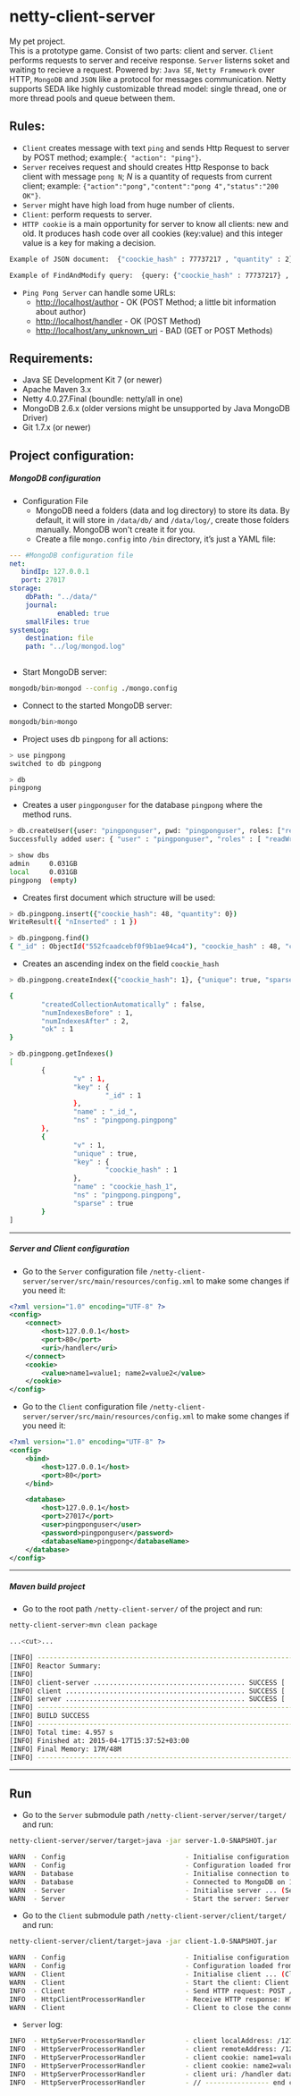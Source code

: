 netty-client-server
=======

My pet project.  
This is a prototype game. Consist of two parts: client and server. `Client` performs requests to server and receive response. `Server` listerns soket and waiting to recieve a request. Powered by: `Java SE`, `Netty Framework` over HTTP, `MongoDB` and `JSON` like a protocol for messages communication. Netty supports SEDA like highly customizable thread model: single thread, one or more thread pools and queue between them.
  
  
## Rules:  

  * `Client` creates message with text `ping` and sends Http Request to server by POST method; example:`{ "action": "ping"}`.  
  * `Server` receives request and should creates Http Response to back client with message `pong N`; _N_ is a quantity of requests from current client; example: `{"action":"pong","content":"pong 4","status":"200 OK"}`.  
  * `Server` might have high load from huge number of clients.  
  * `Client`: perform requests to server.
  * `HTTP cookie` is a main opportunity for server to know all clients: new and old. It produces hash code over all cookies (key:value) and this integer value is a key for making a decision.
```sh
Example of JSON document:  {"coockie_hash" : 77737217 , "quantity" : 2}

Example of FindAndModify query:  {query: {"coockie_hash" : 77737217} , sort: {"coockie_hash" : 1}, update: {$inc: {"quantity" : 1}}, new: true, upset: true}
```  
  * `Ping Pong Server` can handle some URLs:
    * [http://localhost/author](http://localhost/author) - OK  (POST Method; a little bit information about author)
    * [http://localhost/handler](http://localhost/handler) - OK (POST Method)
    * [http://localhost/any_unknown_uri](http://localhost/any_unknown_uri) - BAD (GET or POST Methods)
  
  
## Requirements:

  * Java SE Development Kit 7 (or newer)  
  * Apache Maven 3.x  
  * Netty 4.0.27.Final (boundle: netty/all in one)  
  * MongoDB 2.6.x (older versions might be unsupported by Java MongoDB Driver)  
  * Git 1.7.x (or newer)  

## Project configuration:  

##### MongoDB configuration

  * Configuration File  
    * MongoDB need a folders (data and log directory) to store its data. By default, it will store in `/data/db/` and `/data/log/`, create those folders manually. MongoDB won't create it for you.
    * Create a file `mongo.config` into `/bin` directory, it’s just a YAML file:  
```yaml
--- #MongoDB configuration file
net:
   bindIp: 127.0.0.1
   port: 27017
storage:
    dbPath: "../data/"
    journal:
            enabled: true
    smallFiles: true
systemLog:
    destination: file
    path: "../log/mongod.log"
    
```  
  
  * Start MongoDB server:  
```sh
mongodb/bin>mongod --config ./mongo.config
```  
  
  * Connect to the started MongoDB server:  
```sh
mongodb/bin>mongo
```  
  
  * Project uses db `pingpong` for all actions:
```sh
> use pingpong
switched to db pingpong

> db
pingpong
```  
  
  * Creates a user `pingponguser` for the database `pingpong` where the method runs.
```sh
> db.createUser({user: "pingponguser", pwd: "pingponguser", roles: ["readWrite", "dbAdmin"]})
Successfully added user: { "user" : "pingponguser", "roles" : [ "readWrite", "dbAdmin" ] }

> show dbs
admin     0.031GB
local     0.031GB
pingpong  (empty)
```    
  
  *  Creates first document which structure will be used:
```sh
> db.pingpong.insert({"coockie_hash": 48, "quantity": 0})
WriteResult({ "nInserted" : 1 })

> db.pingpong.find()
{ "_id" : ObjectId("552fcaadcebf0f9b1ae94ca4"), "coockie_hash" : 48, "coockie_source" : "0", "quantity" : 0 }
```    
  *  Creates an ascending index on the field `coockie_hash`
```sh
> db.pingpong.createIndex({"coockie_hash": 1}, {"unique": true, "sparse": true})

{
        "createdCollectionAutomatically" : false,
        "numIndexesBefore" : 1,
        "numIndexesAfter" : 2,
        "ok" : 1
}

> db.pingpong.getIndexes()
[
        {
                "v" : 1,
                "key" : {
                        "_id" : 1
                },
                "name" : "_id_",
                "ns" : "pingpong.pingpong"
        },
        {
                "v" : 1,
                "unique" : true,
                "key" : {
                        "coockie_hash" : 1
                },
                "name" : "coockie_hash_1",
                "ns" : "pingpong.pingpong",
                "sparse" : true
        }
]

```    

---  
  
##### Server and Client configuration  
  
  *  Go to the `Server` configuration file `/netty-client-server/server/src/main/resources/config.xml` to make some changes if you need it:
```xml
<?xml version="1.0" encoding="UTF-8" ?>
<config>
    <connect>
        <host>127.0.0.1</host>
        <port>80</port>
        <uri>/handler</uri>
    </connect>
    <cookie>
        <value>name1=value1; name2=value2</value>
    </cookie>
</config>

```  
  
  *  Go to the `Client` configuration file `/netty-client-server/server/src/main/resources/config.xml` to make some changes if you need it:
```xml
<?xml version="1.0" encoding="UTF-8" ?>
<config>
    <bind>
        <host>127.0.0.1</host>
        <port>80</port>
    </bind>

    <database>
        <host>127.0.0.1</host>
        <port>27017</port>
        <user>pingponguser</user>
        <password>pingponguser</password>
        <databaseName>pingpong</databaseName>
    </database>
</config>

```    

---  
  
##### Maven build project 
  *  Go to the root path `/netty-client-server/` of the project and run:  
```sh
netty-client-server>mvn clean package

...<cut>...

[INFO] ------------------------------------------------------------------------
[INFO] Reactor Summary:
[INFO] 
[INFO] client-server ...................................... SUCCESS [  1.196 s]
[INFO] client ............................................. SUCCESS [  3.193 s]
[INFO] server ............................................. SUCCESS [  0.434 s]
[INFO] ------------------------------------------------------------------------
[INFO] BUILD SUCCESS
[INFO] ------------------------------------------------------------------------
[INFO] Total time: 4.957 s
[INFO] Finished at: 2015-04-17T15:37:52+03:00
[INFO] Final Memory: 17M/48M
[INFO] ------------------------------------------------------------------------
```  

---  

## Run
  *  Go to the `Server` submodule path `/netty-client-server/server/target/` and run:
```sh
netty-client-server/server/target>java -jar server-1.0-SNAPSHOT.jar

WARN  - Config                              - Initialise configuration ... (Config.java:32)
WARN  - Config                              - Configuration loaded from jar:file: ... server/target/server-1.0-SNAPSHOT.jar!/config.xml (Config.java:23)
WARN  - Database                            - Initialise connection to MongoDB ...  (Database.java:32)
WARN  - Database                            - Connected to MongoDB on 127.0.0.1:27017 (Database.java:48)
WARN  - Server                              - Initialise server ... (Server.java:38)
WARN  - Server                              - Start the server: Server. Listen on: /127.0.0.1:80 (Server.java:50)

```
  *  Go to the `Client` submodule path `/netty-client-server/client/target/` and run:  
```sh
netty-client-server/client/target>java -jar client-1.0-SNAPSHOT.jar

WARN  - Config                              - Initialise configuration ... (Config.java:32)
WARN  - Config                              - Configuration loaded from jar:file: ... client/target/client-1.0-SNAPSHOT.jar!/config.xml (Config.java:23)
WARN  - Client                              - Initialise client ... (Client.java:43)
WARN  - Client                              - Start the client: Client. Listen on local address: /127.0.0.1:63869; remote address: /127.0.0.1:80 (Client.java:55)
INFO  - Client                              - Send HTTP request: POST /handler HTTP/1.1; content: {"action":"ping"} (Client.java:58)
INFO  - HttpClientProcessorHandler          - Receive HTTP response: HTTP/1.1 200 OK; content: {"action":"pong","content":"pong 7","status":"200 OK"} (HttpClientProcessorHandler.java:30)
WARN  - Client                              - Client to close the connection: Client (Client.java:61)

```  
  
  * `Server` log:
```sh
INFO  - HttpServerProcessorHandler          - client localAddress: /127.0.0.1:80 (HttpServerProcessorHandler.java:60)
INFO  - HttpServerProcessorHandler          - client remoteAddress: /127.0.0.1:63869 (HttpServerProcessorHandler.java:61)
INFO  - HttpServerProcessorHandler          - client cookie: name1=value1 (HttpServerProcessorHandler.java:63)
INFO  - HttpServerProcessorHandler          - client cookie: name2=value2 (HttpServerProcessorHandler.java:63)
INFO  - HttpServerProcessorHandler          - client uri: /handler data: {"action":"ping"} (HttpServerProcessorHandler.java:89)
INFO  - HttpServerProcessorHandler          - // ---------------- end client  (HttpServerProcessorHandler.java:67)

```
  
  





  
